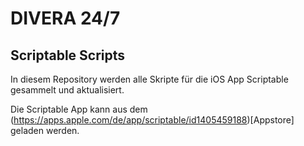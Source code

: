 # DIVERA 24/7 
## Scriptable Scripts

In diesem Repository werden alle Skripte für die iOS App Scriptable gesammelt und aktualisiert.

Die Scriptable App kann aus dem (https://apps.apple.com/de/app/scriptable/id1405459188)[Appstore] geladen werden. 
